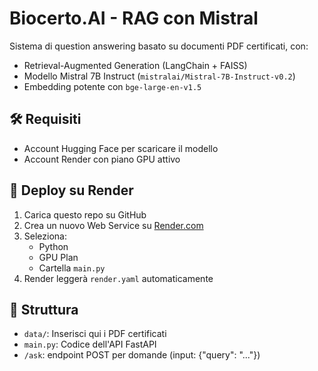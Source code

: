 # Biocerto.AI - RAG con Mistral

Sistema di question answering basato su documenti PDF certificati, con:

- Retrieval-Augmented Generation (LangChain + FAISS)
- Modello Mistral 7B Instruct (`mistralai/Mistral-7B-Instruct-v0.2`)
- Embedding potente con `bge-large-en-v1.5`

## 🛠 Requisiti

- Account Hugging Face per scaricare il modello
- Account Render con piano GPU attivo

## 🚀 Deploy su Render

1. Carica questo repo su GitHub
2. Crea un nuovo Web Service su [Render.com](https://render.com)
3. Seleziona:
   - Python
   - GPU Plan
   - Cartella `main.py`
4. Render leggerà `render.yaml` automaticamente

## 📂 Struttura

- `data/`: Inserisci qui i PDF certificati
- `main.py`: Codice dell'API FastAPI
- `/ask`: endpoint POST per domande (input: {"query": "..."})
